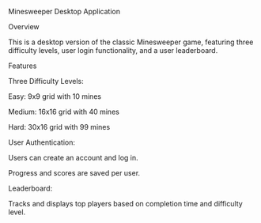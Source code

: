 Minesweeper Desktop Application

Overview

This is a desktop version of the classic Minesweeper game, featuring three difficulty levels, user login functionality, and a user leaderboard.

Features

Three Difficulty Levels:

Easy: 9x9 grid with 10 mines

Medium: 16x16 grid with 40 mines

Hard: 30x16 grid with 99 mines

User Authentication:

Users can create an account and log in.

Progress and scores are saved per user.

Leaderboard:

Tracks and displays top players based on completion time and difficulty level.
